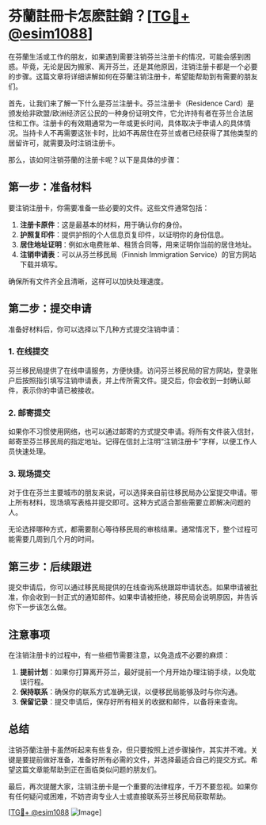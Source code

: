 # 芬蘭註冊卡怎麽註銷？[[TG💪+ @esim1088](https://t.me/s/esim1088)]

在芬蘭生活或工作的朋友，如果遇到需要注销芬兰注册卡的情况，可能会感到困惑。毕竟，无论是因为搬家、离开芬兰，还是其他原因，注销注册卡都是一个必要的步骤。这篇文章将详细讲解如何在芬蘭注销注册卡，希望能帮助到有需要的朋友们。

首先，让我们来了解一下什么是芬兰注册卡。芬兰注册卡（Residence Card）是颁发给非欧盟/欧洲经济区公民的一种身份证明文件，它允许持有者在芬兰合法居住和工作。注册卡的有效期通常为一年或更长时间，具体取决于申请人的具体情况。当持卡人不再需要这张卡时，比如不再居住在芬兰或者已经获得了其他类型的居留许可，就需要及时注销注册卡。

那么，该如何注销芬蘭的注册卡呢？以下是具体的步骤：

## 第一步：准备材料

要注销注册卡，你需要准备一些必要的文件。这些文件通常包括：

1. **注册卡原件**：这是最基本的材料，用于确认你的身份。
2. **护照复印件**：提供护照的个人信息页复印件，以证明你的身份信息。
3. **居住地址证明**：例如水电费账单、租赁合同等，用来证明你当前的居住地址。
4. **注销申请表**：可以从芬兰移民局（Finnish Immigration Service）的官方网站下载并填写。

确保所有文件齐全且清晰，这样可以加快处理速度。

## 第二步：提交申请

准备好材料后，你可以选择以下几种方式提交注销申请：

### 1. 在线提交

芬兰移民局提供了在线申请服务，方便快捷。访问芬兰移民局的官方网站，登录账户后按照指引填写注销申请表，并上传所需文件。提交后，你会收到一封确认邮件，表示你的申请已被接收。

### 2. 邮寄提交

如果你不习惯使用网络，也可以通过邮寄的方式提交申请。将所有文件装入信封，邮寄至芬兰移民局的指定地址。记得在信封上注明“注销注册卡”字样，以便工作人员快速处理。

### 3. 现场提交

对于住在芬兰主要城市的朋友来说，可以选择亲自前往移民局办公室提交申请。带上所有材料，现场填写表格并提交即可。这种方式适合那些需要立即解决问题的人。

无论选择哪种方式，都需要耐心等待移民局的审核结果。通常情况下，整个过程可能需要几周到几个月的时间。

## 第三步：后续跟进

提交申请后，你可以通过移民局提供的在线查询系统跟踪申请状态。如果申请被批准，你会收到一封正式的通知邮件。如果申请被拒绝，移民局会说明原因，并告诉你下一步该怎么做。

## 注意事项

在注销注册卡的过程中，有一些细节需要注意，以免造成不必要的麻烦：

1. **提前计划**：如果你打算离开芬兰，最好提前一个月开始办理注销手续，以免耽误行程。
2. **保持联系**：确保你的联系方式准确无误，以便移民局能够及时与你沟通。
3. **保留记录**：提交申请后，保存好所有相关的收据和邮件，以备将来查询。

## 总结

注销芬蘭注册卡虽然听起来有些复杂，但只要按照上述步骤操作，其实并不难。关键是要提前做好准备，准备好所有必需的文件，并选择最适合自己的提交方式。希望这篇文章能帮助到正在面临类似问题的朋友们。

最后，再次提醒大家，注销注册卡是一个重要的法律程序，千万不要忽视。如果你有任何疑问或困难，不妨咨询专业人士或直接联系芬兰移民局获取帮助。

[[TG💪+ @esim1088](https://t.me/s/esim1088) ![Image](https://i.postimg.cc/4NQfJmqS/Snipaste-2025-05-13-00-14-12.png)]